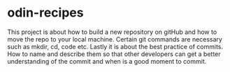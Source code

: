 # odin-recipes

This project is about how to build a new repository on gitHub and how to move the repo to your local machine.
Certain git commands are necessary such as mkdir, cd, code etc.
Lastly it is about the best practice of commits. How to name and describe them so that other developers can get a better understanding of the commit and when is a good moment to commit.
